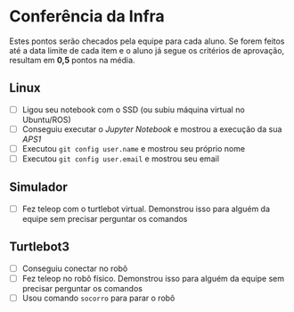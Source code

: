 # Conferência da Infra

Estes pontos serão checados pela equipe para cada aluno. Se forem feitos até a data limite de cada item e o aluno já segue os critérios de aprovação, resultam em **0,5** pontos na média.

## Linux

- [ ] Ligou seu notebook com o SSD (ou subiu máquina virtual no Ubuntu/ROS)
- [ ] Conseguiu executar o *Jupyter Notebook* e mostrou a execução da sua *APS1*
- [ ] Executou `git config user.name` e mostrou seu próprio nome
- [ ] Executou `git config user.email` e mostrou seu email

## Simulador

- [ ] Fez teleop com o turtlebot virtual. Demonstrou isso para alguém da equipe sem precisar perguntar os comandos

## Turtlebot3

- [ ] Conseguiu conectar no robô
- [ ] Fez teleop no robô físico. Demonstrou isso para alguém da equipe sem precisar perguntar os comandos
- [ ] Usou comando `socorro` para parar o robô
